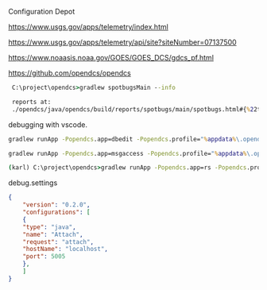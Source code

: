 Configuration Depot

https://www.usgs.gov/apps/telemetry/index.html


https://www.usgs.gov/apps/telemetry/api/site?siteNumber=07137500


https://www.noaasis.noaa.gov/GOES/GOES_DCS/gdcs_pf.html

https://github.com/opendcs/opendcs




```bat
 C:\project\opendcs>gradlew spotbugsMain --info

 reports at:
 ./opendcs/java/opendcs/build/reports/spotbugs/main/spotbugs.html#{%22tab%22:%22listByCategories%22,%22includeFixed%22:false,%22release%22:-1,%22priority%22:4}
 ```

debugging with vscode.

```cmd
gradlew runApp -Popendcs.app=dbedit -Popendcs.profile="%appdata%\.opendcs\xml.profile" -Popendcs.debug=5005

gradlew runApp -Popendcs.app=msgaccess -Popendcs.profile="%appdata%\.opendcs\xml.profile" -Popendcs.debug=5005

(karl) C:\project\opendcs>gradlew runApp -Popendcs.app=rs -Popendcs.profile="%appdata%\.opendcs\xml.profile" -Popendcs.arg=issue877
```

debug.settings
```json
{
    "version": "0.2.0",
    "configurations": [
    {
    "type": "java",
    "name": "Attach",
    "request": "attach",
    "hostName": "localhost",
    "port": 5005
    },
    ]
}
```
